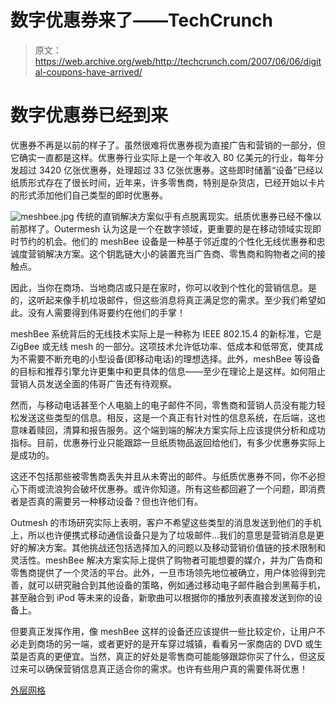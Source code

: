 # 数字优惠券来了——TechCrunch

> 原文：<https://web.archive.org/web/http://techcrunch.com/2007/06/06/digital-coupons-have-arrived/>

# 数字优惠券已经到来

优惠券不再是以前的样子了。虽然很难将优惠券视为直接广告和营销的一部分，但它确实一直都是这样。优惠券行业实际上是一个年收入 80 亿美元的行业，每年分发超过 3420 亿张优惠券，处理超过 33 亿张优惠券。这些即时储蓄“设备”已经以纸质形式存在了很长时间，近年来，许多零售商，特别是杂货店，已经开始以卡片的形式添加他们自己类型的即时优惠券。

![meshbee.jpg](img/5b3cefcb3a6a81aa28e99b42523babcc.png)
传统的直销解决方案似乎有点脱离现实。纸质优惠券已经不像以前那样了。Outermesh 认为这是一个在数字领域，更重要的是在移动领域实现即时节约的机会。他们的 meshBee 设备是一种基于邻近度的个性化无线优惠券和忠诚度营销解决方案。这个钥匙链大小的装置充当广告商、零售商和购物者之间的接触点。

因此，当你在商场、当地商店或只是在家时，你可以收到个性化的营销信息。是的，这听起来像手机垃圾邮件，但这些消息将真正满足您的需求。至少我们希望如此。没有人需要得到伟哥要约在他们的手掌！

meshBee 系统背后的无线技术实际上是一种称为 IEEE 802.15.4 的新标准，它是 ZigBee 或无线 mesh 的一部分。这项技术允许低功率、低成本和低带宽，使其成为不需要不断充电的小型设备(即移动电话)的理想选择。此外，meshBee 等设备的目标和推荐引擎允许更集中和更具体的信息——至少在理论上是这样。如何阻止营销人员发送全面的伟哥广告还有待观察。

然而，与移动电话甚至个人电脑上的电子邮件不同，零售商和营销人员没有能力轻松发送这些类型的信息。相反，这是一个真正有针对性的信息系统，在后端，这也意味着赎回，清算和报告服务。这个端到端的解决方案实际上应该提供分析和成功指标。目前，优惠券行业只能跟踪一旦纸质物品返回给他们，有多少优惠券实际上是成功的。

这还不包括那些被零售商丢失并且从未寄出的邮件。与纸质优惠券不同，你不必担心下雨或流浪狗会破坏优惠券。或许你知道。所有这些都回避了一个问题，即消费者是否真的需要另一种移动设备？但也许他们有。

Outmesh 的市场研究实际上表明，客户不希望这些类型的消息发送到他们的手机上，所以也许便携式移动通信设备只是为了垃圾邮件…我们的意思是营销消息是更好的解决方案。其他挑战还包括选择加入的问题以及移动营销价值链的技术限制和灵活性。meshBee 解决方案实际上提供了购物者可能想要的媒介，并为广告商和零售商提供了一个灵活的平台。此外，一旦市场领先地位被确立，用户体验得到完善，就可以研究融合到其他设备的策略，例如通过移动电子邮件融合到黑莓手机，甚至融合到 iPod 等未来的设备，新歌曲可以根据你的播放列表直接发送到你的设备上。

但要真正发挥作用，像 meshBee 这样的设备还应该提供一些比较定价，让用户不必走到商场的另一端，或者更好的是开车穿过城镇，看看另一家商店的 DVD 或生菜是否真的更便宜。当然，真正的好处是零售商可能能够跟踪你买了什么，但这反过来可以确保营销信息真正适合你的需求。也许有些用户真的需要伟哥优惠！

[外层网格](https://web.archive.org/web/20210420144438/http://www.outermesh.com/)